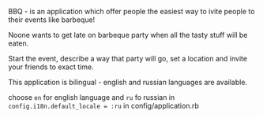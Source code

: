 BBQ - is an application which offer people the easiest way to ivite people to their events like barbeque!

Noone wants to get late on barbeque party when all the tasty stuff will be eaten.

Start the event, describe a way that party will go, set a location and invite your friends to exact time.

This application is bilingual - english and russian languages are available.

choose `en` for english language and `ru` fo russian in `config.i18n.default_locale = :ru` in config/application.rb
